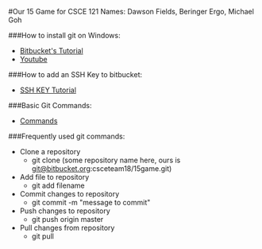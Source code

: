 #Our 15 Game for CSCE 121
Names: Dawson Fields, Beringer Ergo, Michael Goh

###How to install git on Windows:
+ [Bitbucket's Tutorial](https://www.atlassian.com/git/tutorials/install-git#windows)
+ [Youtube](https://www.youtube.com/watch?v=albr1o7Z1nw)

###How to add an SSH Key to bitbucket:
+ [SSH KEY Tutorial](https://confluence.atlassian.com/bitbucket/set-up-an-ssh-key-728138079.html)

###Basic Git Commands:
+ [Commands](https://confluence.atlassian.com/bitbucketserver/basic-git-commands-776639767.html)

###Frequently used git commands:
+ Clone a repository
	* git clone (some repository name here, ours is git@bitbucket.org:csceteam18/15game.git)
+ Add file to repository
	* git add filename
+ Commit changes to repository
	* git commit -m "message to commit"
+ Push changes to repository
	* git push origin master
+ Pull changes from repository
	* git pull